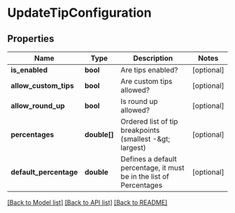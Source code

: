 # UpdateTipConfiguration

## Properties
Name | Type | Description | Notes
------------ | ------------- | ------------- | -------------
**is_enabled** | **bool** | Are tips enabled? | [optional] 
**allow_custom_tips** | **bool** | Are custom tips allowed? | [optional] 
**allow_round_up** | **bool** | Is round up allowed? | [optional] 
**percentages** | **double[]** | Ordered list of tip breakpoints (smallest -&amp;gt; largest) | [optional] 
**default_percentage** | **double** | Defines a default percentage, it must be in the list of Percentages | [optional] 

[[Back to Model list]](../README.md#documentation-for-models) [[Back to API list]](../README.md#documentation-for-api-endpoints) [[Back to README]](../README.md)


